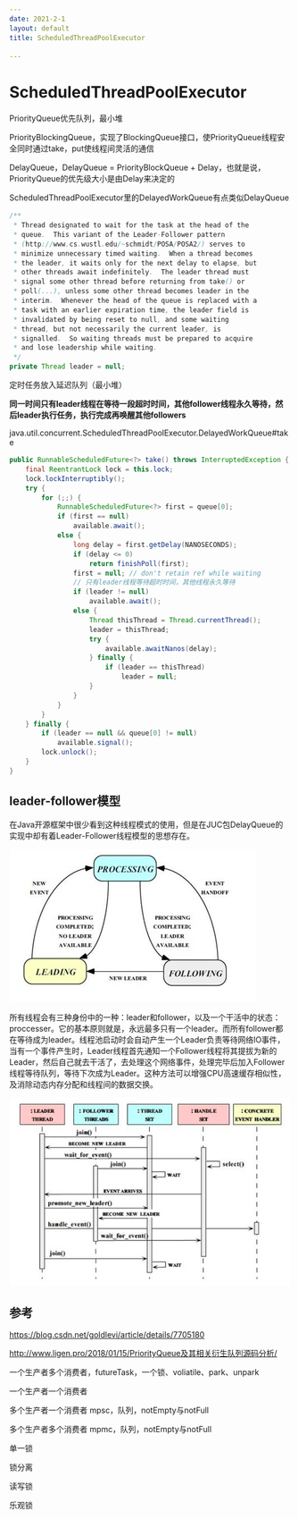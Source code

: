 ```yaml
---
date: 2021-2-1
layout: default
title: ScheduledThreadPoolExecutor

---
```


# ScheduledThreadPoolExecutor

PriorityQueue优先队列，最小堆

PriorityBlockingQueue，实现了BlockingQueue接口，使PriorityQueue线程安全同时通过take，put使线程间灵活的通信

DelayQueue，DelayQueue = PriorityBlockQueue + Delay，也就是说，PriorityQueue的优先级大小是由Delay来决定的

ScheduledThreadPoolExecutor里的DelayedWorkQueue有点类似DelayQueue

```java
/**
 * Thread designated to wait for the task at the head of the
 * queue.  This variant of the Leader-Follower pattern
 * (http://www.cs.wustl.edu/~schmidt/POSA/POSA2/) serves to
 * minimize unnecessary timed waiting.  When a thread becomes
 * the leader, it waits only for the next delay to elapse, but
 * other threads await indefinitely.  The leader thread must
 * signal some other thread before returning from take() or
 * poll(...), unless some other thread becomes leader in the
 * interim.  Whenever the head of the queue is replaced with a
 * task with an earlier expiration time, the leader field is
 * invalidated by being reset to null, and some waiting
 * thread, but not necessarily the current leader, is
 * signalled.  So waiting threads must be prepared to acquire
 * and lose leadership while waiting.
 */
private Thread leader = null;
```

定时任务放入延迟队列（最小堆）

**同一时间只有leader线程在等待一段超时时间，其他follower线程永久等待，然后leader执行任务，执行完成再唤醒其他followers**

java.util.concurrent.ScheduledThreadPoolExecutor.DelayedWorkQueue#take

```java
public RunnableScheduledFuture<?> take() throws InterruptedException {
    final ReentrantLock lock = this.lock;
    lock.lockInterruptibly();
    try {
        for (;;) {
            RunnableScheduledFuture<?> first = queue[0];
            if (first == null)
                available.await();
            else {
                long delay = first.getDelay(NANOSECONDS);
                if (delay <= 0)
                    return finishPoll(first);
                first = null; // don't retain ref while waiting
                // 只有leader线程等待超时时间，其他线程永久等待
                if (leader != null)
                    available.await();
                else {
                    Thread thisThread = Thread.currentThread();
                    leader = thisThread;
                    try {
                        available.awaitNanos(delay);
                    } finally {
                        if (leader == thisThread)
                            leader = null;
                    }
                }
            }
        }
    } finally {
        if (leader == null && queue[0] != null)
            available.signal();
        lock.unlock();
    }
}
```

## leader-follower模型

在Java开源框架中很少看到这种线程模式的使用，但是在JUC包DelayQueue的实现中却有着Leader-Follower线程模型的思想存在。

![image-20210201114636208](https://github.com/garydai/garydai.github.com/raw/master/_posts/pic/image-20210201114636208.png)



所有线程会有三种身份中的一种：leader和follower，以及一个干活中的状态：proccesser。它的基本原则就是，永远最多只有一个leader。而所有follower都在等待成为leader。线程池启动时会自动产生一个Leader负责等待网络IO事件，当有一个事件产生时，Leader线程首先通知一个Follower线程将其提拔为新的Leader，然后自己就去干活了，去处理这个网络事件，处理完毕后加入Follower线程等待队列，等待下次成为Leader。这种方法可以增强CPU高速缓存相似性，及消除动态内存分配和线程间的数据交换。

![image-20210201120821618](https://github.com/garydai/garydai.github.com/raw/master/_posts/pic/image-20210201120821618.png)



## 参考

https://blog.csdn.net/goldlevi/article/details/7705180

http://www.ligen.pro/2018/01/15/PriorityQueue及其相关衍生队列源码分析/









一个生产者多个消费者，futureTask，一个锁、voliatile、park、unpark

一个生产者一个消费者

多个生产者一个消费者 mpsc，队列，notEmpty与notFull

多个生产者多个消费者 mpmc，队列，notEmpty与notFull



单一锁

锁分离

读写锁

乐观锁



